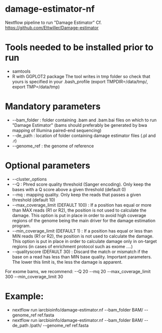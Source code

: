 # damage-estimator-nf
Nextflow pipeline to run "Damage Estimator"
Cf. https://github.com/Ettwiller/Damage-estimator

# Tools needed to be installed prior to run
- samtools
- R with GGPLOT2 package
 The tool writes in tmp folder so check that yours is specified in your .bash_profile (export TMPDIR=/data/tmp/, export TMP=/data/tmp)

# Mandatory parameters
- --bam_folder : folder containing .bam and .bam.bai files on which to run "Damage Estimator" (bams should preferably be generated by bwa mapping of Illumina paired-end sequencing)
- --de_path : location of folder containing damage estimator files (.pl and .r)
- --genome_ref : the genome of reference

# Optional parameters
- --cluster_options
- --Q : Phred score quality threshold (Sanger encoding). Only keep the bases with a Q score above a given threshold (default 0)
- --mq : mapping quality. Only keep the reads that passes a given threshold (default 10)
- --max_coverage_limit (DEFAULT 100) : If a position has equal or more than MAX reads (R1 or R2), the position is not used to calculate the damage. This option is put in place in order to avoid high coverage regions of the genome being the main driver for the damage estimation program.
- --min_coverage_limit (DEFAULT 1) : If a position has equal or less than MIN reads (R1 or R2), the position is not used to calculate the damage. This option is put in place in order to calculate damage only in on-target regions (in cases of enrichment protocol such as exome ....)
- --qualityscore (DEFAULT 30) : Discard the match or mismatch if the base on a read has less than MIN base quality. Important parameters. The lower this limit is, the less the damage is apparent.

For exome bams, we recommend: --Q 20 --mq 20 --max_coverage_limit 300 --min_coverage_limit 30

# Example:
- nextflow run iarcbioinfo/damage-estimator.nf --bam_folder BAM/ --genome_ref ref.fasta
- nextflow run iarcbioinfo/damage-estimator.nf --bam_folder BAM/ --de_path /path/ --genome_ref ref.fasta 
